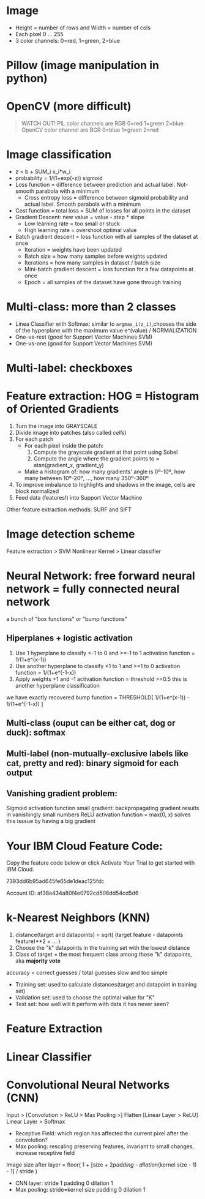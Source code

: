 # Image
- Height = number of rows and Width = number of cols
- Each pixel 0 ... 255
- 3 color channels: 0=red, 1=green, 2=blue

# Pillow (image manipulation in python)
# OpenCV (more difficult)
> WATCH OUT!
> PIL color channels are RGB 0=red 1=green 2=blue
> OpenCV color channel are BGR 0=blue 1=green 2=red

# Image classification

- z = b + SUM_i x_i*w_i
- probability = 1/(1+exp(-z)) sigmoid
- Loss function = difference between prediction and actual label. Not-smooth parabola with a minimum
    - Cross entropy loss = difference between sigmoid probability and actual label. Smooth parabola with a minimum
- Cost function = total loss = SUM of losses for all points in the dataset
- Gradient Descent: new value = value - step * slope
    - Low learning rate = too small or stuck
    - High learning rate = overshoot optimal value
- Batch gradient descent = loss function with all samples of the dataset at once
    - Iteration = weights have been updated
    - Batch size = how many samples before weights updated
    - Iterations = how many samples in dataset / batch size
    - Mini-batch gradient descent = loss function for a few datapoints at once
    - Epoch = all samples of the dataset have gone through training

# Multi-class: more than 2 classes
- Linea Classifier with Softmax: similar to `argmax_i(z_i)`,chooses the side of the hyperplane with the maximum value
    e^(value) / NORMALIZATION
- One-vs-rest (good for Support Vector Machines SVM)
- One-vs-one (good for Support Vector Machines SVM)
# Multi-label: checkboxes

# Feature extraction: HOG = Histogram of Oriented Gradients
1. Turn the image into GRAYSCALE
2. Divide image into patches (also called *cells*)
3. For each patch
    - For each pixel inside the patch:
        1. Compute the grayscale gradient at that point using Sobel
        2. Compute the angle where the gradient points to = atan(gradient_x, gradient_y)
    - Make a histogram of: how many gradients' angle is 0º-10º, how many between 10º-20º, ..., how many 350º-360º
4. To improve imbalance to highlights and shadows in the image, cells are block normalized
5. Feed data (features!) into Support Vector Machine

Other feature extraction methods: SURF and SIFT

# Image detection scheme
Feature extraction > SVM Nonlinear Kernel > Linear classifier

# Neural Network: free forward neural network = fully connected neural network
a bunch of "box functions" or "bump functions"
## Hiperplanes + logistic activation
1. Use 1 hyperplane to classify <-1 to 0 and >=-1 to 1
    activation function = 1/(1+e^(x-1))
2. Use another hyperplane to classify <1 to 1 and >=1 to 0
    activation function = 1/(1+e^(-1-x))
3. Apply weights +1 and -1
    activation function = threshold >=0.5
    this is another hyperplane classification

we have exactly recovered bump function = THRESHOLD[ 1/(1+e^(x-1)) - 1/(1+e^(-1-x)) ]
## Multi-class (ouput can be either cat, dog or duck): softmax
## Multi-label (non-mutually-exclusive labels like cat, pretty and red): binary sigmoid for each output
## Vanishing gradient problem:
Sigmoid activation function small gradient: backpropagating gradient results in vanishingly small numbers
ReLU activation function = max(0, x) solves this isssue by having a big gradient

# Your IBM Cloud Feature Code:
Copy the feature code below or click Activate Your Trial to get started with IBM Cloud.

7393dd6b95ad645fe65de1deac125fdc

Account ID: af38a434a80f4e0792cd506dd54cd5d6

# k-Nearest Neighbors (KNN)

1. distance(target and datapoints) = sqrt( (target feature - datapoints feature)**2 + ... )
2. Choose the "k" datapoints in the training set with the lowest distance
3. Class of target = the most frequent class among those "k" datapoints, aka **majority vote**

accuracy = correct guesses / total guesses
slow and too simple

- Training set: used to calculate distances(target and datapoint in training set)
- Validation set: used to choose the optimal value for "K"
- Test set: how well will it perform with data it has never seen?

# Feature Extraction
# Linear Classifier

# Convolutional Neural Networks (CNN)
Input > [Convolution > ReLU > Max Pooling >] Flatten [Linear Layer > ReLU] Linear Layer > Softmax
- Receptive Field: which region has affected the current pixel after the convolution?
- Max pooling: rescaling preserving features, invariant to small changes, increase receptive field

Image size after layer = floor( 1 + [size + 2*padding - dilation*(kernel size - 1) - 1] / stride )
- CNN layer: stride 1 padding 0 dilation 1
- Max pooling: stride=kernel size padding 0 dilation 1